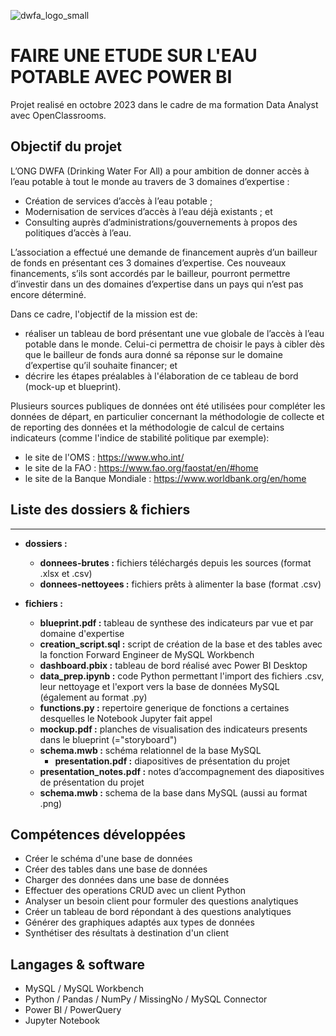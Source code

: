 ![dwfa_logo_small](https://github.com/CelineBoutinon/drinking-water-for-all/assets/143210563/ee97b7f1-f822-4134-a8f4-317eae1629cb)



# FAIRE UNE ETUDE SUR L'EAU POTABLE AVEC POWER BI

Projet realisé en octobre 2023 dans le cadre de ma formation Data Analyst avec OpenClassrooms.

## Objectif du projet

L’ONG DWFA (Drinking Water For All) a pour ambition de donner accès à l’eau potable à tout le monde au travers de 3 domaines d’expertise :
- Création de services d’accès à l’eau potable ;
- Modernisation de services d’accès à l’eau déjà existants ; et
- Consulting auprès d’administrations/gouvernements à propos des politiques d’accès à l’eau.

L’association a effectué une demande de financement auprès d’un bailleur de fonds en présentant ces 3 domaines d’expertise. Ces nouveaux financements, s’ils sont accordés par le bailleur, pourront permettre d’investir dans un des domaines d’expertise dans un pays qui n’est pas encore déterminé.

Dans ce cadre, l'objectif de la mission est de:
- réaliser un tableau de bord présentant une vue globale de l’accès à l’eau potable dans le monde. Celui-ci permettra de choisir le pays à cibler dès que le bailleur de fonds aura donné sa réponse sur le domaine d’expertise qu’il souhaite financer; et
- décrire les étapes préalables à l'élaboration de ce tableau de bord (mock-up et blueprint).

Plusieurs sources publiques de données ont été utilisées pour compléter les données de départ, en particulier concernant la méthodologie de collecte et de reporting des données et la méthodologie de calcul de certains indicateurs (comme l'indice de stabilité politique par exemple):
- le site de l'OMS : https://www.who.int/
- le site de la FAO : https://www.fao.org/faostat/en/#home
- le site de la Banque Mondiale : https://www.worldbank.org/en/home



## Liste des dossiers & fichiers
***
* **dossiers :**
  - **donnees-brutes :** fichiers téléchargés depuis les sources (format .xlsx et .csv)
  - **donnees-nettoyees :** fichiers prêts à alimenter la base (format .csv)
 


* **fichiers :**
	- **blueprint.pdf :** tableau de synthese des indicateurs par vue et par domaine d'expertise
	- **creation_script.sql :** script de création de la base et des tables avec la fonction Forward Engineer de MySQL Workbench
  - **dashboard.pbix :** tableau de bord réalisé avec Power BI Desktop
  - **data_prep.ipynb :** code Python permettant l'import des fichiers .csv, leur nettoyage et l'export vers la base de données MySQL (également au format .py)
  - **functions.py :** repertoire generique de fonctions a certaines desquelles le Notebook Jupyter fait appel
  - **mockup.pdf :** planches de visualisation des indicateurs presents dans le blueprint (="storyboard")
  - **schema.mwb :** schéma relationnel de la base MySQL
	- **presentation.pdf :** diapositives de présentation du projet
  - **presentation_notes.pdf :** notes d’accompagnement des diapositives de présentation du projet
  - **schema.mwb :** schema de la base dans MySQL (aussi au format .png)


## Compétences développées
* Créer le schéma d'une base de données
* Créer des tables dans une base de données
* Charger des données dans une base de données
* Effectuer des operations CRUD avec un client Python
* Analyser un besoin client pour formuler des questions analytiques
* Créer un tableau de bord répondant à des questions analytiques
* Générer des graphiques adaptés aux types de données
* Synthétiser des résultats à destination d'un client



## Langages & software
* MySQL / MySQL Workbench
* Python / Pandas / NumPy / MissingNo / MySQL Connector
* Power BI / PowerQuery
* Jupyter Notebook








